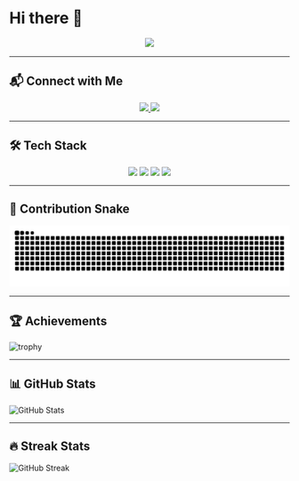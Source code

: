 # Hi there 👋

<p align="center">
  <img src="https://readme-typing-svg.herokuapp.com?size=25&center=true&vCenter=true&width=500&lines=Hi+I'm+Naim+Suhaimi;Cybersecurity+Enthusiast;Power+Platform+Developer;Always+Learning+New+Things" />
</p>

---

## 📬 Connect with Me  
<p align="center">
  <a href="mailto:naimsuhaimi78@gmail.com">
    <img src="https://img.shields.io/badge/Email-D14836?style=for-the-badge&logo=gmail&logoColor=white" />
  </a>
  <a href="https://www.linkedin.com/in/muhammadnaimsuhaimi/">
    <img src="https://img.shields.io/badge/LinkedIn-0077B5?style=for-the-badge&logo=linkedin&logoColor=white" />
  </a>
</p>

---

## 🛠 Tech Stack  
<p align="center">
  <img src="https://img.shields.io/badge/Python-3776AB?style=for-the-badge&logo=python&logoColor=white" />
  <img src="https://img.shields.io/badge/Power%20Apps-742774?style=for-the-badge&logo=powerapps&logoColor=white" />
  <img src="https://img.shields.io/badge/C++-00599C?style=for-the-badge&logo=cplusplus&logoColor=white" />
  <img src="https://img.shields.io/badge/GitHub-181717?style=for-the-badge&logo=github&logoColor=white" />
</p>

---

## 🐍 Contribution Snake  
![GitHub Snake](https://raw.githubusercontent.com/naimsscodes/naimsscodes/output/snake.svg)

---

## 🏆 Achievements  
![trophy](https://github-profile-trophy.vercel.app/?username=naimsscodes&theme=onedark&row=1&column=6)

---

## 📊 GitHub Stats  
![GitHub Stats](https://github-readme-stats.vercel.app/api?username=naimsscodes&show_icons=true&theme=tokyonight)

---

## 🔥 Streak Stats  
![GitHub Streak](https://streak-stats.demolab.com?user=naimsscodes&theme=tokyonight&hide_border=true)
